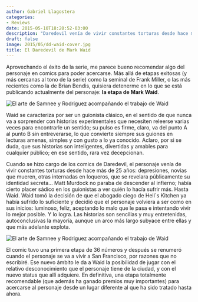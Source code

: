 ```yaml
---
author: Gabriel Llagostera
categories:
- Reviews
date: 2015-05-10T18:20:52-03:00
description: "Daredevil venía de vivir constantes torturas desde hace más de 25 años, Waid tomó la decisión de que el abogado ciego de Hell`s Kitchen ya había sufrido lo suficiente y decidió que el personaje volviera a ser como en sus inicios."
draft: false
image: 2015/05/dd-waid-cover.jpg
title: El Daredevil de Mark Waid
---
```


Aprovechando el éxito de la serie, me parece bueno recomendar algo del personaje en comics para poder acercarse. Más allá de etapas exitosas (y más cercanas al tono de la serie) como la seminal de Frank Miller, o las más recientes como la de Brian Bendis, quisiera detenerme en lo que se está publicando actualmente del personaje: **la etapa de Mark Waid**.

![El arte de Samnee y Rodriguez acompañando el trabajo de Waid](/img/2015/05/dd-waid-01.jpg)

Waid se caracteriza por ser un guionista clásico, en el sentido de que nunca va a sorprender con historias experimentales que necesiten releerse varias veces para encontrarle un sentido; su pulso es firme, claro, va del punto A al punto B sin entreverarse, lo que convierte siempre sus guiones en lecturas amenas, simples y con gusto a lo ya conocido. Aclaro, por si se duda, que sus historias son inteligentes, divertidas y amables para cualquier público; en ese sentido, rara vez decepcionan.

Cuando se hizo cargo de los comics de Daredevil, el personaje venía de vivir constantes torturas desde hace más de 25 años: depresiones, novias que mueren, otras internadas en loqueros, que se revelara públicamente su identidad secreta… Matt Murdock no paraba de descender al infierno; había cierto placer sádico en los guionistas a ver quién lo hacía sufrir más. Hasta Waid. Waid tomó la decisión de que el abogado ciego de Hell`s Kitchen ya había sufrido lo suficiente y decidió que el personaje volviera a ser como en sus inicios: luminoso, feliz, aceptando lo malo que le pasa e intentando vivir lo mejor posible. Y lo logra. Las historias son sencillas y muy entretenidas, autoconclusivas la mayoría, aunque un arco más largo subyace entre ellas y que más adelante explota.

![El arte de Samnee y Rodriguez acompañando el trabajo de Waid](/img/2015/05/dd-waid-02.jpg)

El comic tuvo una primera etapa de 36 números y después se renumeró cuando el personaje se va a vivir a San Francisco, por razones que no escribiré. Ese nuevo ámbito le da a Waid la posibilidad de jugar con el relativo desconocimiento que el personaje tiene de la ciudad, y con el nuevo status que allí adquiere. En definitiva, una etapa totalmente recomendable (que además ha ganado premios muy importantes) para acercarse al personaje desde un lugar diferente al que ha sido tratado hasta ahora.

